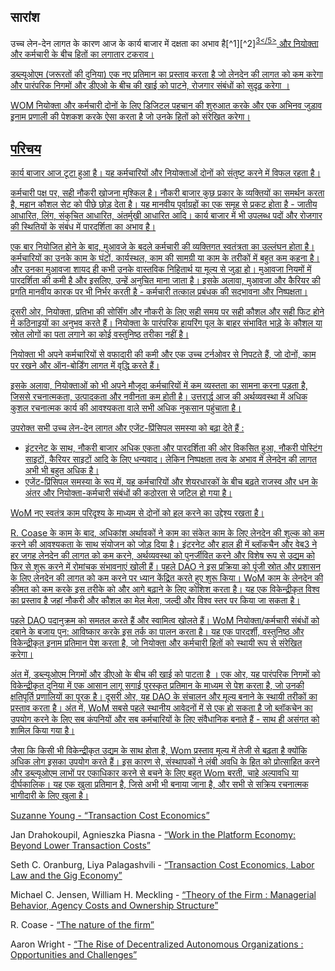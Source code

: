 

## सारांश

उच्च लेन-देन लागत के कारण आज के कार्य बाजार में दक्षता का अभाव है\[^1\]\[^2\]<sup id="fnref:3"><a href="#fn:3" class="footnote-ref">3</5></sup> और नियोक्ता और कर्मचारी के बीच हितों का लगातार टकराव।</p> 

<p spaces-before="0">
  डब्ल्यूओएम (जरूरतों की दुनिया) एक नए प्रतिमान का प्रस्ताव करता है जो लेनदेन की लागत को कम करेगा और पारंपरिक निगमों और डीएओ के बीच की खाई को पाटने, रोजगार संबंधों को सुदृढ़ करेगा ।
</p>

<p spaces-before="0">
  WOM नियोक्ता और कर्मचारी दोनों के लिए डिजिटल पहचान की शुरुआत करके और एक अभिनव जुड़ाव इनाम प्रणाली की पेशकश करके ऐसा करता है जो उनके हितों को संरेखित करेगा।
</p>

<h2 spaces-before="0">
  परिचय
</h2>

<p spaces-before="0">
  कार्य बाजार आज टूटा हुआ है। यह कर्मचारियों और नियोक्ताओं दोनों को संतुष्ट करने में विफल रहता है।
</p>

<p spaces-before="0">
  कर्मचारी पक्ष पर, सही नौकरी खोजना मुश्किल है। नौकरी बाजार कुछ प्रकार के व्यक्तियों का समर्थन करता है, महान कौशल सेट को पीछे छोड़ देता है। यह मानवीय पूर्वाग्रहों का एक समूह से प्रकट होता है - जातीय आधारित, लिंग, संकुचित आधारित, अंतर्मुखी आधारित आदि। कार्य बाजार में भी उपलब्ध पदों और रोजगार की स्थितियों के संबंध में पारदर्शिता का अभाव है।
</p>

<p spaces-before="0">
  एक बार नियोजित होने के बाद, मुआवजे के बदले कर्मचारी की व्यक्तिगत स्वतंत्रता का उल्लंघन होता है। कर्मचारियों का उनके काम के घंटों, कार्यस्थल, काम की सामग्री या काम के तरीकों में बहुत कम कहना है। और उनका मुआवजा शायद ही कभी उनके वास्तविक निहितार्थ या मूल्य से जुड़ा हो। मुआवजा नियमों में पारदर्शिता की कमी है और इसलिए, उन्हें अनुचित माना जाता है। इसके अलावा, मुआवजा और कैरियर की प्रगति मानवीय कारक पर भी निर्भर करती है - कर्मचारी तत्काल प्रबंधक की सद्भावना और निष्पक्षता।
</p>

<p spaces-before="0">
  दूसरी ओर, नियोक्ता, प्रतिभा की सोर्सिंग और नौकरी के लिए सही समय पर सही कौशल और सही फिट होने में कठिनाइयों का अनुभव करते हैं। नियोक्ता के पारंपरिक हायरिंग पूल के बाहर संभावित भाड़े के कौशल या स्रोत लोगों का पता लगाने का कोई वस्तुनिष्ठ तरीका नहीं है।
</p>

<p spaces-before="0">
  नियोक्ता भी अपने कर्मचारियों से वफादारी की कमी और एक उच्च टर्नओवर से निपटते हैं, जो दोनों, काम पर रखने और ऑन-बोर्डिंग लागत में वृद्धि करते हैं।
</p>

<p spaces-before="0">
  इसके अलावा, नियोक्ताओं को भी अपने मौजूदा कर्मचारियों में कम व्यस्तता का सामना करना पड़ता है, जिससे रचनात्मकता, उत्पादकता और नवीनता कम होती है। उत्तरार्द्ध आज की अर्थव्यवस्था में अधिक कुशल रचनात्मक कार्य की आवश्यकता वाले सभी अधिक नुकसान पहुंचाता है।
</p>

<p spaces-before="0">
  उपरोक्त सभी उच्च लेन-देन लागत और एजेंट-प्रिंसिपल समस्या को बढ़ा देते हैं<fnref target="4" /> :
</p>

<ul>
  <li>
    इंटरनेट के साथ, नौकरी बाजार अधिक एकता और पारदर्शिता की ओर विकसित हुआ, नौकरी पोस्टिंग साइटों, कैरियर साइटों आदि के लिए धन्यवाद। लेकिन निष्पक्षता तत्व के अभाव में लेनदेन की लागत अभी भी बहुत अधिक है।
  </li>
  <li>
    एजेंट-प्रिंसिपल समस्या के रूप में, यह कर्मचारियों और शेयरधारकों के बीच बढ़ते राजस्व और धन के अंतर और नियोक्ता-कर्मचारी संबंधों की कठोरता से जटिल हो गया है।
  </li>
</ul>

<p spaces-before="0">
  WoM नए स्वतंत्र काम परिदृश्य के माध्यम से दोनों को हल करने का उद्देश्य रखता है।
</p>

<p spaces-before="0">
  R. Coase के काम के बाद<fnref target="5" />, अधिकांश अर्थावकों ने काम का संकेत काम के लिए लेनदेन की शुल्क को कम करने की आवश्यकता के साथ संयोजन को जोड़ दिया है। इंटरनेट और हाल ही में ब्लॉकचैन और वेब3 ने हर जगह लेनदेन की लागत को कम करने, अर्थव्यवस्था को पुनर्जीवित करने और विशेष रूप से उद्यम को फिर से शुरू करने में रोमांचक संभावनाएं खोली हैं। पहले DAO<fnref target="6" /> ने इस प्रक्रिया को पूंजी स्रोत और प्रशासन के लिए लेनदेन की लागत को कम करने पर ध्यान केंद्रित करते हुए शुरू किया। WoM काम के लेनदेन की कीमत को कम करके इस तरीके को और आगे बढ़ाने के लिए कोशिश करता है। यह एक विकेन्द्रीकृत विश्व का प्रस्ताव है जहां नौकरी और कौशल का मेल मेला, जल्दी और विश्व स्तर पर किया जा सकता है।
</p>

<p spaces-before="0">
  पहले DAO पदानुक्रम को समतल करते हैं और स्वामित्व खोलते हैं। WoM नियोक्ता/कर्मचारी संबंधों को दबाने के बजाय पुन: आविष्कार करके इस तर्क का पालन करता है। यह एक पारदर्शी, वस्तुनिष्ठ और विकेन्द्रीकृत इनाम प्रतिमान पेश करता है, जो नियोक्ता और कर्मचारी हितों को स्थायी रूप से संरेखित करेगा।
</p>

<p spaces-before="0">
  अंत में, डब्ल्यूओएम निगमों और डीएओ के बीच की खाई को पाटता है । एक ओर, यह पारंपरिक निगमों को विकेन्द्रीकृत दुनिया में एक आसान लागू सगाई पुरस्कृत प्रतिमान के माध्यम से पेश करता है, जो उनकी क्षतिपूर्ति प्रणालियों का पूरक है। दूसरी ओर, यह DAO के संचालन और मूल्य बनाने के स्थायी तरीकों का प्रस्ताव करता है। अंत में, WoM सबसे पहले स्थानीय आवेदनों में से एक हो सकता है जो ब्लॉकचेन का उपयोग करने के लिए सब कंपनियों और सब कर्मचारियों के लिए संवैधानिक बनाते हैं - साथ ही असंगत को शामिल किया गया है।
</p>

<p spaces-before="0">
  जैसा कि किसी भी विकेन्द्रीकृत उद्यम के साथ होता है, Wom प्रस्ताव मूल्य में तेजी से बढ़ता है क्योंकि अधिक लोग इसका उपयोग करते हैं। इस कारण से, संस्थापकों ने लंबी अवधि के हित को प्रोत्साहित करने और डब्ल्यूओएम लाभों पर एकाधिकार करने से बचने के लिए बहुत Wom बरती, चाहे अल्पावधि या दीर्घकालिक। यह एक खुला प्रतिमान है, जिसे अभी भी बनाया जाना है, और सभी से सक्रिय रचनात्मक भागीदारी के लिए खुला है।
</p>

<footnotes>
  <fn name="1" spaces-before="0">
    <p spaces-before="0">
      Suzanne Young - <a href="https://www.academia.edu/24703426/Transaction_Cost_Economics">“Transaction Cost Economics”</a>
    </p>
  </fn>
  
  <fn name="2" spaces-before="0">
    <p spaces-before="0">
      Jan Drahokoupil, Agnieszka Piasna - <a href="https://www.intereconomics.eu/contents/year/2017/number/6/article/work-in-the-platform-economy-beyond-lower-transaction-costs.html">“Work in the Platform Economy: Beyond Lower Transaction Costs”</a>
    </p>
  </fn>
  
  <fn name="3" spaces-before="0">
    <p spaces-before="0">
      Seth C. Oranburg, Liya Palagashvili - <a href="https://dsc.duq.edu/cgi/viewcontent.cgi?article=1115&context=law-faculty-scholarship">“Transaction Cost Economics, Labor Law and the Gig Economy”</a>
    </p>
  </fn>
  
  <fn name="4" spaces-before="0">
    <p spaces-before="0">
      Michael C. Jensen, William H. Meckling - <a href="https://www.sfu.ca/~wainwrig/Econ400/jensen-meckling.pdf">“Theory of the Firm : Managerial Behavior, Agency Costs and Ownership Structure”</a>
    </p>
  </fn>
  
  <fn name="5" spaces-before="0">
    <p spaces-before="0">
      R. Coase - <a href="http://econdse.org/wp-content/uploads/2014/09/firm-coase.pdf">“The nature of the firm”</a>
    </p>
  </fn>
  
  <fn name="6" spaces-before="0">
    <p spaces-before="0">
      Aaron Wright - <a href="https://stanford-jblp.pubpub.org/pub/rise-of-daos/release/1">“The Rise of Decentralized Autonomous Organizations : Opportunities and Challenges”</a>
    </p>
  </fn>
</footnotes>

